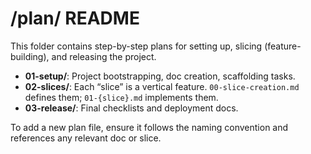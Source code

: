 # /plan/ README

This folder contains step-by-step plans for setting up, slicing (feature-building), and releasing the project.

- **01-setup/**: Project bootstrapping, doc creation, scaffolding tasks.
- **02-slices/**: Each “slice” is a vertical feature. `00-slice-creation.md` defines them; `01-{slice}.md` implements them.
- **03-release/**: Final checklists and deployment docs.

To add a new plan file, ensure it follows the naming convention and references any relevant doc or slice.
